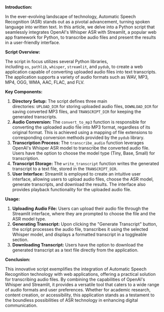 **Introduction:**

In the ever-evolving landscape of technology, Automatic Speech Recognition (ASR) stands out as a pivotal advancement, turning spoken language into written text. In this article, we delve into a Python script that seamlessly integrates OpenAI's Whisper ASR with Streamlit, a popular web app framework for Python, to transcribe audio files and present the results in a user-friendly interface.

**Script Overview:**

The script in focus utilizes several Python libraries, including `os`, `pathlib`, `whisper`, `streamlit`, and `pydub`, to create a web application capable of converting uploaded audio files into text transcripts. The application supports a variety of audio formats such as WAV, MP3, MP4, OGG, WMA, AAC, FLAC, and FLV.

**Key Components:**

1.  **Directory Setup:** The script defines three main directories: `UPLOAD_DIR` for storing uploaded audio files, `DOWNLOAD_DIR` for saving converted MP3 files, and `TRANSCRIPT_DIR` for keeping the generated transcripts.
2.  **Audio Conversion:** The `convert_to_mp3` function is responsible for converting the uploaded audio file into MP3 format, regardless of its original format. This is achieved using a mapping of file extensions to corresponding conversion methods provided by the `pydub` library.
3.  **Transcription Process:** The `transcribe_audio` function leverages OpenAI's Whisper ASR model to transcribe the converted audio file. Users have the option to choose the model type (Tiny, Base, Small) for transcription.
4.  **Transcript Storage:** The `write_transcript` function writes the generated transcript to a text file, stored in the `TRANSCRIPT_DIR`.
5.  **User Interface:** Streamlit is employed to create an intuitive user interface, allowing users to upload audio files, choose the ASR model, generate transcripts, and download the results. The interface also provides playback functionality for the uploaded audio file.

**Usage:**

1.  **Uploading Audio File:** Users can upload their audio file through the Streamlit interface, where they are prompted to choose the file and the ASR model type.
2.  **Generating Transcript:** Upon clicking the "Generate Transcript" button, the script processes the audio file, transcribes it using the selected Whisper model, and displays a formatted transcript in a toggleable section.
3.  **Downloading Transcript:** Users have the option to download the generated transcript as a text file directly from the application.

**Conclusion:**

This innovative script exemplifies the integration of Automatic Speech Recognition technology with web applications, offering a practical solution for transcribing audio files. By combining the capabilities of OpenAI's Whisper and Streamlit, it provides a versatile tool that caters to a wide range of audio formats and user preferences. Whether for academic research, content creation, or accessibility, this application stands as a testament to the boundless possibilities of ASR technology in enhancing digital communication.

